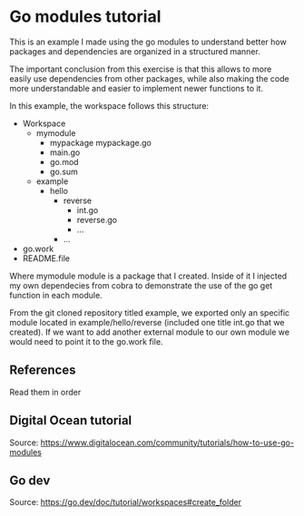 # Go modules tutorial

This is an example I made using the go modules to understand better how packages and dependencies are organized in a structured manner.

The important conclusion from this exercise is that this allows to more easily use dependencies from other packages, while also making the code more understandable and easier to implement newer functions to it. 

In this example, the workspace follows this structure:

- Workspace
    - mymodule
        - mypackage
            mypackage.go
        - main.go
        - go.mod
        - go.sum
    - example
        - hello
            - reverse
                - int.go
                - reverse.go
                - ...
            - ...
- go.work
- README.file

Where mymodule module is a package that I created. Inside of it I injected my own dependecies from cobra to demonstrate the use of the go get function in each module. 

From the git cloned repository titled example, we exported only an specific module located in example/hello/reverse (included one title int.go that we created). If we want to add another external module to our own module we would need to point it to the go.work file.

## References
Read them in order

## Digital Ocean tutorial
Source: https://www.digitalocean.com/community/tutorials/how-to-use-go-modules

## Go dev
Source: https://go.dev/doc/tutorial/workspaces#create_folder